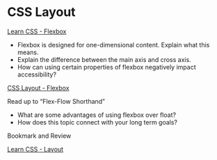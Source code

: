 # CSS Layout

[Learn CSS - Flexbox](https://web.dev/learn/css/flexbox/)

- Flexbox is designed for one-dimensional content. Explain what this means.
- Explain the difference between the main axis and cross axis.
- How can using certain properties of flexbox negatively impact accessibility?

[CSS Layout - Flexbox](https://developer.mozilla.org/en-US/docs/Learn/CSS/CSS_layout/Flexbox)

Read up to “Flex-Flow Shorthand”

- What are some advantages of using flexbox over float?
- How does this topic connect with your long term goals?

Bookmark and Review

[Learn CSS - Layout](https://web.dev/learn/css/layout/)


